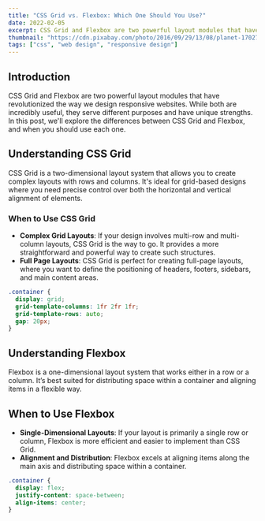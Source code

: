 ```yaml
---
title: "CSS Grid vs. Flexbox: Which One Should You Use?"
date: 2022-02-05
excerpt: CSS Grid and Flexbox are two powerful layout modules that have revolutionized the way we design responsive websites. While both are incredibly useful, they serve different purposes and have unique strengths. In this post, we'll explore the differences between CSS Grid and Flexbox, and when you should use each one.
thumbnail: "https://cdn.pixabay.com/photo/2016/09/29/13/08/planet-1702788_640.jpg"
tags: ["css", "web design", "responsive design"]
---
```


## Introduction

CSS Grid and Flexbox are two powerful layout modules that have revolutionized the way we design responsive websites. While both are incredibly useful, they serve different purposes and have unique strengths. In this post, we'll explore the differences between CSS Grid and Flexbox, and when you should use each one.

## Understanding CSS Grid

CSS Grid is a two-dimensional layout system that allows you to create complex layouts with rows and columns. It's ideal for grid-based designs where you need precise control over both the horizontal and vertical alignment of elements.

### When to Use CSS Grid

- **Complex Grid Layouts**: If your design involves multi-row and multi-column layouts, CSS Grid is the way to go. It provides a more straightforward and powerful way to create such structures.
- **Full Page Layouts**: CSS Grid is perfect for creating full-page layouts, where you want to define the positioning of headers, footers, sidebars, and main content areas.

```css
.container {
  display: grid;
  grid-template-columns: 1fr 2fr 1fr;
  grid-template-rows: auto;
  gap: 20px;
}
```

## Understanding Flexbox

Flexbox is a one-dimensional layout system that works either in a row or a column. It’s best suited for distributing space within a container and aligning items in a flexible way.

## When to Use Flexbox

- **Single-Dimensional Layouts**: If your layout is primarily a single row or column, Flexbox is more efficient and easier to implement than CSS Grid.
- **Alignment and Distribution**: Flexbox excels at aligning items along the main axis and distributing space within a container.

```css
.container {
  display: flex;
  justify-content: space-between;
  align-items: center;
}
```
